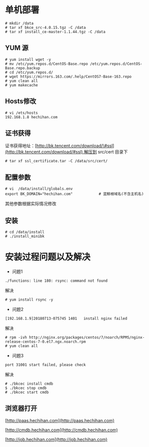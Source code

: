 # 单机部署

```
# mkdir /data
# tar xf bkce_src-4.0.15.tgz -C /data
# tar xf install_ce-master-1.1.44.tgz -C /data
```

## YUM 源

```
# yum install wget -y
# mv /etc/yum.repos.d/CentOS-Base.repo /etc/yum.repos.d/CentOS-Base.repo.backup
# cd /etc/yum.repos.d/
# wget https://mirrors.163.com/.help/CentOS7-Base-163.repo
# yum clean all
# yum makecache
```

## Hosts修改

```
# vi /ets/hosts
192.168.1.8 hechihan.com
```

## 证书获得

证书获得地址：[http://bk.tencent.com/download/\#ssl](http://bk.tencent.com/download/#ssl),解压到 src/cert 目录下

```
# tar xf ssl_certificate.tar -C /data/src/cert/
```

## 配置参数

```
# vi  /data/install/globals.env  
export BK_DOMAIN="hechihan.com"            # 蓝鲸根域名(不含主机名)
```

其他参数根据实际情况修改

## 安装

```
# cd /data/install
# ./install_minibk
```

# 安装过程问题以及解决

* 问题1

```
./functions: line 180: rsync: command not found
```

解决

```
# yum install rsync -y
```

* 问题2

```
[192.168.1.9]20180713-075745 1401   install nginx failed
```

解决

```
# rpm -ivh http://nginx.org/packages/centos/7/noarch/RPMS/nginx-release-centos-7-0.el7.ngx.noarch.rpm
# yum clean all
```

* 问题3

```
port 31001 start failed, please check
```

解决

```
# ./bkcec install cmdb
$ ./bkcec stop cmdb
# ./bkcec start cmdb 
```



## 浏览器打开

[http://paas.hechihan.com](http://paas.hechihan.com)

[http://cmdb.hechihan.com](http://cmdb.hechihan.com)

[http://job.hechihan.com](http://job.hechihan.com)

